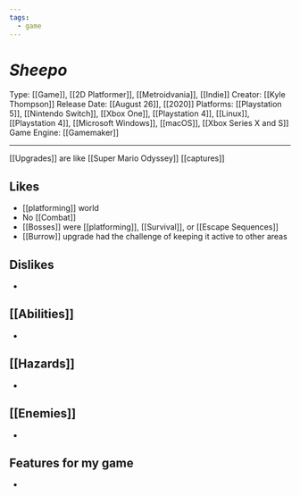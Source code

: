 ```yaml
---
tags:
  - game
---
```

# _Sheepo_

Type: [[Game]], [[2D Platformer]], [[Metroidvania]], [[Indie]]
Creator: [[Kyle Thompson]]
Release Date: [[August 26]], [[2020]]
Platforms: [[Playstation 5]], [[Nintendo Switch]], [[Xbox One]], [[Playstation 4]], [[Linux]], [[Playstation 4]], [[Microsoft Windows]], [[macOS]], [[Xbox Series X and S]]
Game Engine: [[Gamemaker]]

----

[[Upgrades]] are like [[Super Mario Odyssey]] [[captures]]



## Likes
* [[platforming]] world
* No [[Combat]]
* [[Bosses]] were [[platforming]], [[Survival]], or [[Escape Sequences]]
* [[Burrow]] upgrade had the challenge of keeping it active to other areas

## Dislikes
* 

## [[Abilities]]
* 

## [[Hazards]]
* 

## [[Enemies]]
* 

## Features for my game
* 